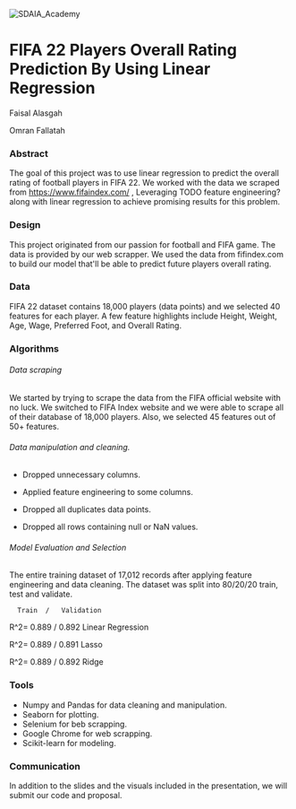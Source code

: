 ![SDAIA_Academy](https://user-images.githubusercontent.com/20911835/136685524-fda5c7dd-6f97-480b-bb69-4ae1ad02c460.jpeg)

# FIFA 22 Players Overall Rating Prediction By Using Linear Regression

Faisal Alasgah

Omran Fallatah

### Abstract

The goal of this project was to use linear regression to predict the overall rating of football players in FIFA 22. We worked with the data we scraped from <https://www.fifaindex.com/> , Leveraging TODO feature engineering? along with linear regression to achieve promising results for this problem.

### Design

This project originated from our passion for football and FIFA game. The data is provided by our web scrapper. We used the data from fifindex.com to build our model that'll be able to predict future players overall rating.

### Data

FIFA 22 dataset contains 18,000 players (data points) and we selected 40 features for each player. A few feature highlights include Height, Weight, Age, Wage, Preferred Foot, and Overall Rating.

### Algorithms

###### Data scraping
  We started by trying to scrape the data from the FIFA official website with no luck. We switched to FIFA Index website and we were able to scrape all of their database of 18,000 players. Also, we selected 45 features out of 50+ features.


###### Data manipulation and cleaning.

-   Dropped unnecessary columns.

-   Applied feature engineering to some columns.

-   Dropped all duplicates data points.

-   Dropped all rows containing null or NaN values.

###### Model Evaluation and Selection

The entire training dataset of 17,012 records after applying feature engineering and data cleaning. The dataset was split into 80/20/20 train, test and validate.


      Train  /   Validation
R^2=  0.889  /   0.892         Linear Regression

R^2=  0.889  /   0.891         Lasso

R^2=  0.889  /   0.892         Ridge


### Tools

-   Numpy and Pandas for data cleaning and manipulation.
-   Seaborn for plotting.
-   Selenium for beb scrapping.
-   Google Chrome for web scrapping.
-   Scikit-learn for modeling.

### Communication

In addition to the slides and the visuals included in the presentation, we will submit our code and proposal.
